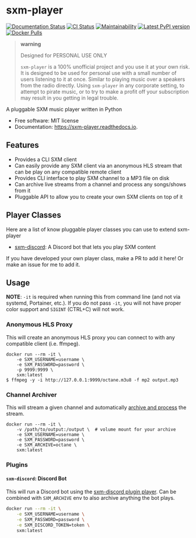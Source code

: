 # sxm-player

[![Documentation Status](https://readthedocs.org/projects/sxm-player/badge/?version=latest)](https://sxm-player.readthedocs.io/en/latest/?badge=latest)
[![CI Status](https://github.com/AngellusMortis/sxm-player/actions/workflows/ci.yml/badge.svg)](https://github.com/AngellusMortis/sxm-player/actions/workflows/ci.yml)
[![Maintainability](https://api.codeclimate.com/v1/badges/afffd386b11a760d80cc/maintainability)](https://codeclimate.com/github/AngellusMortis/sxm-player/maintainability)
[![Latest PyPI version](https://pypip.in/v/sxm-player/badge.png)](https://pypi.org/project/sxm-player/)
[![Docker Pulls](https://img.shields.io/docker/pulls/angellusmortis/sxm-player.svg?style=flat-square)](https://hub.docker.com/r/angellusmortis/sxm-player/)

> **warning**
>
> Designed for PERSONAL USE ONLY
>
> `sxm-player` is a 100% unofficial project and you use it at your own
> risk. It is designed to be used for personal use with a small number
> of users listening to it at once. Similar to playing music over a
> speakers from the radio directly. Using `sxm-player` in any corporate
> setting, to attempt to pirate music, or to try to make a profit off
> your subscription may result in you getting in legal trouble.

A pluggable SXM music player written in Python

- Free software: MIT license
- Documentation: <https://sxm-player.readthedocs.io>.

## Features

- Provides a CLI SXM client
- Can easily provide any SXM client via an anonymous HLS stream that
  can be play on any compatible remote client
- Provides CLI interface to play SXM channel to a MP3 file on disk
- Can archive live streams from a channel and process any songs/shows
  from it
- Pluggable API to allow you to create your own SXM clients on top of
  it

## Player Classes

Here are a list of know pluggable player classes you can use to extend
sxm-player

- [sxm-discord](https://github.com/AngellusMortis/sxm-discord): A
  Discord bot that lets you play SXM content

If you have developed your own player class, make a PR to add it here!
Or make an issue for me to add it.

## Usage

**NOTE**: `-it` is required when running this from command line (and not
via systemd, Portainer, etc.). If you do not pass `-it`, you will not have
proper color support and `SIGINT` (CTRL+C) will not work.

### Anonymous HLS Proxy

This will create an anonymous HLS proxy you can connect to with any
compatible client (i.e. ffmpeg).

``` {.sourceCode .console}
docker run --rm -it \
    -e SXM_USERNAME=username \
    -e SXM_PASSWORD=password \
    -p 9999:9999 \
    sxm:latest
$ ffmpeg -y -i http://127.0.0.1:9999/octane.m3u8 -f mp2 output.mp3
```

### Channel Archiver

This will stream a given channel and automatically [archive and
process](https://sxm-player.readthedocs.io/en/latest/usage.html) the
stream.

``` {.sourceCode .console}
docker run --rm -it \
    -v /path/to/output:/output \  # volume mount for your archive
    -e SXM_USERNAME=username \
    -e SXM_PASSWORD=password \
    -e SXM_ARCHIVE=octane \
    sxm:latest
```

### Plugins

#### `sxm-discord`: Discord Bot

This will run a Discord bot using the [sxm-discord plugin
player](https://sxm-discord.readthedocs.io/en/latest/usage.html). Can be
combined with `SXM_ARCHIVE` env to also archive anything the bot plays.

```bash
docker run --rm -it \
    -e SXM_USERNAME=username \
    -e SXM_PASSWORD=password \
    -e SXM_DISCORD_TOKEN=token \
    sxm:latest
```

